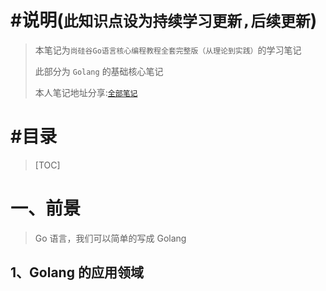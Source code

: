 # #说明(`此知识点设为持续学习更新,后续更新`)

>本笔记为`尚硅谷Go语言核心编程教程全套完整版（从理论到实践）`的学习笔记
>
>此部分为 `Golang` 的基础核心笔记
>
>本人笔记地址分享:[`全部笔记`](https://gitee.com/hongjilin/hongs-study-notes)												

# #目录

>[TOC]

# 一、前景

>Go 语言，我们可以简单的写成 Golang

## 1、Golang 的应用领域

 



 



































